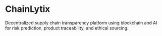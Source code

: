 # ChainLytix
Decentralized supply chain transparency platform using blockchain and AI for risk prediction, product traceability, and ethical sourcing.
